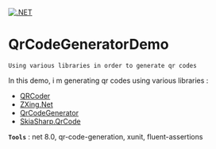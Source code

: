 [![.NET](https://github.com/aimenux/QrCodeGeneratorDemo/actions/workflows/ci.yml/badge.svg?branch=main)](https://github.com/aimenux/QrCodeGeneratorDemo/actions/workflows/ci.yml)

# QrCodeGeneratorDemo
```
Using various libraries in order to generate qr codes
```

In this demo, i m generating qr codes using various libraries :
>
- [QRCoder](https://github.com/codebude/QRCoder)
- [ZXing.Net](https://github.com/micjahn/ZXing.Net)
- [QrCodeGenerator](https://github.com/manuelbl/QrCodeGenerator)
- [SkiaSharp.QrCode](https://github.com/guitarrapc/SkiaSharp.QrCode)
>

**`Tools`** : net 8.0, qr-code-generation, xunit, fluent-assertions
